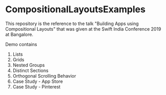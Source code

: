 # CompositionalLayoutsExamples
This repository is the reference to the talk "Building Apps using Compositional Layouts" that was given at the Swift India Conference 2019 at Bangalore.


Demo contains
1. Lists
2. Grids
3. Nested Groups
4. Distinct Sections
5. Orthogonal Scrolling Behavior
6. Case Study - App Store
7. Case Study - Pinterest
